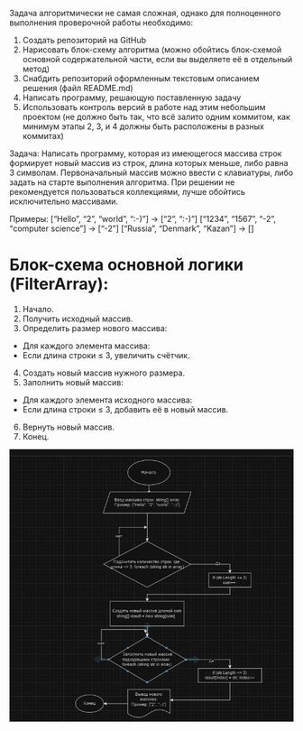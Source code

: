 Задача алгоритмически не самая сложная, однако для полноценного выполнения проверочной работы необходимо:

1. Создать репозиторий на GitHub
2. Нарисовать блок-схему алгоритма (можно обойтись блок-схемой основной содержательной части, если вы выделяете её в отдельный метод)
3. Снабдить репозиторий оформленным текстовым описанием решения (файл README.md)
4. Написать программу, решающую поставленную задачу
5. Использовать контроль версий в работе над этим небольшим проектом (не должно быть так, что всё залито одним коммитом, как минимум этапы 2, 3, и 4 должны быть расположены в разных коммитах)

Задача: Написать программу, которая из имеющегося массива строк формирует новый массив из строк, длина которых меньше, либо равна 3 символам. Первоначальный массив можно ввести с клавиатуры, либо задать на старте выполнения алгоритма. При решении не рекомендуется пользоваться коллекциями, лучше обойтись исключительно массивами.

Примеры:
[“Hello”, “2”, “world”, “:-)”] → [“2”, “:-)”]
[“1234”, “1567”, “-2”, “computer science”] → [“-2”]
[“Russia”, “Denmark”, “Kazan”] → []

# Блок-схема основной логики (FilterArray):
1. Начало.
2. Получить исходный массив.
3. Определить размер нового массива:
* Для каждого элемента массива:
* Если длина строки ≤ 3, увеличить счётчик.
4. Создать новый массив нужного размера.
5. Заполнить новый массив:
* Для каждого элемента исходного массива:
* Если длина строки ≤ 3, добавить её в новый массив.
6. Вернуть новый массив.
7. Конец.

![Блок схема](Foto-sxema.jpg)